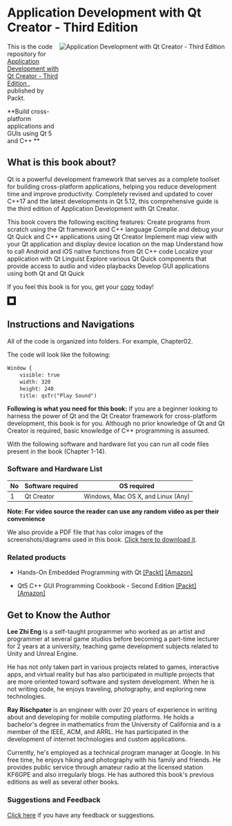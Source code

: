 # Application Development with Qt Creator - Third Edition 

<a href="https://www.packtpub.com/programming/application-development-with-qt-creator-third-edition?utm_source=github&utm_medium=repository&utm_campaign=9781789951752"><img src="https://www.packtpub.com/media/catalog/product/cache/e4d64343b1bc593f1c5348fe05efa4a6/9/7/9781789951752-original.jpeg" alt="Application Development with Qt Creator - Third Edition " height="256px" align="right"></a>

This is the code repository for [Application Development with Qt Creator - Third Edition ](https://www.packtpub.com/programming/application-development-with-qt-creator-third-edition?utm_source=github&utm_medium=repository&utm_campaign=9781789951752), published by Packt.

**Build cross-platform applications and GUIs using Qt 5 and C++	**

## What is this book about?
Qt is a powerful development framework that serves as a complete toolset for building cross-platform applications, helping you reduce development time and improve productivity. Completely revised and updated to cover C++17 and the latest developments in Qt 5.12, this comprehensive guide is the third edition of Application Development with Qt Creator.


This book covers the following exciting features:
Create programs from scratch using the Qt framework and C++ language 
Compile and debug your Qt Quick and C++ applications using Qt Creator 
Implement map view with your Qt application and display device location on the map 
Understand how to call Android and iOS native functions from Qt C++ code 
Localize your application with Qt Linguist 
Explore various Qt Quick components that provide access to audio and video playbacks 
Develop GUI applications using both Qt and Qt Quick

If you feel this book is for you, get your [copy](https://www.amazon.com/dp/1789951755) today!

<a href="https://www.packtpub.com/?utm_source=github&utm_medium=banner&utm_campaign=GitHubBanner"><img src="https://raw.githubusercontent.com/PacktPublishing/GitHub/master/GitHub.png" 
alt="https://www.packtpub.com/" border="5" /></a>

## Instructions and Navigations
All of the code is organized into folders. For example, Chapter02.

The code will look like the following:
```
Window {
    visible: true
    width: 320
    height: 240
    title: qsTr("Play Sound")
```

**Following is what you need for this book:**
If you are a beginner looking to harness the power of Qt and the Qt Creator framework for cross-platform development, this book is for you. Although no prior knowledge of Qt and Qt Creator is required, basic knowledge of C++ programming is assumed.	

With the following software and hardware list you can run all code files present in the book (Chapter 1-14).
### Software and Hardware List
| No | Software required | OS required |
| -------- | ------------------------------------ | ----------------------------------- |
| 1 | Qt Creator | Windows, Mac OS X, and Linux (Any) |

**Note: For video source the reader can use any random video as per their convenience**

We also provide a PDF file that has color images of the screenshots/diagrams used in this book. [Click here to download it](https://static.packt-cdn.com/downloads/9781789951752_ColorImages.pdf).

### Related products
* Hands-On Embedded Programming with Qt  [[Packt]](https://www.packtpub.com/in/application-development/hands-embedded-programming-qt?utm_source=github&utm_medium=repository&utm_campaign=9781789952063) [[Amazon]](https://www.amazon.com/dp/B07PB962Q1)

* Qt5 C++ GUI Programming Cookbook - Second Edition  [[Packt]](https://www.packtpub.com/in/application-development/qt5-c-gui-programming-cookbook-second-edition?utm_source=github&utm_medium=repository&utm_campaign=9781789803822) [[Amazon]](https://www.amazon.com/dp/B07Q48T93C)

## Get to Know the Author
**Lee Zhi Eng**
is a self-taught programmer who worked as an artist and programmer at several game studios before becoming a part-time lecturer for 2 years at a university, teaching game development subjects related to Unity and Unreal Engine.

He has not only taken part in various projects related to games, interactive apps, and virtual reality but has also participated in multiple projects that are more oriented toward software and system development. When he is not writing code, he enjoys traveling, photography, and exploring new technologies.

**Ray Rischpater**
is an engineer with over 20 years of experience in writing about and developing for mobile computing platforms. He holds a bachelor's degree in mathematics from the University of California and is a member of the IEEE, ACM, and ARRL. He has participated in the development of internet technologies and custom applications.

Currently, he's employed as a technical program manager at Google. In his free time, he enjoys hiking and photography with his family and friends. He provides public service through amateur radio at the licensed station KF6GPE and also irregularly blogs. He has authored this book's previous editions as well as several other books.


### Suggestions and Feedback
[Click here](https://docs.google.com/forms/d/e/1FAIpQLSdy7dATC6QmEL81FIUuymZ0Wy9vH1jHkvpY57OiMeKGqib_Ow/viewform) if you have any feedback or suggestions.


